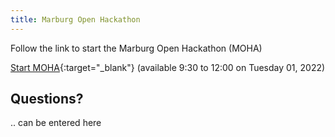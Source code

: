 ```yaml
---
title: Marburg Open Hackathon
---
```


Follow the link to start the Marburg Open Hackathon (MOHA)

<!--more-->


[Start MOHA](link_to_MOHA){:target="_blank"}
(available 9:30 to 12:00 on Tuesday 01, 2022) 




## Questions?
.. can be entered here

<script src="https://utteranc.es/client.js" repo="GeoMOER/moer-mpg-data-analysis" issue-term="moer-mpg-data-analysis_unit11" theme="github-light" crossorigin="anonymous" async> </script> 
